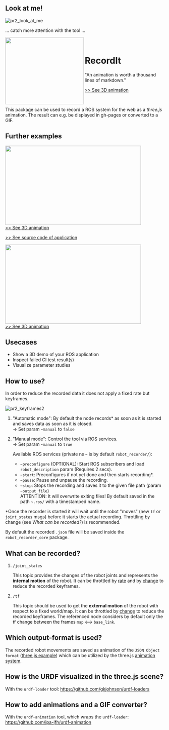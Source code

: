 ## Look at me!

![pr2_look_at_me](https://user-images.githubusercontent.com/17281534/46162254-003ae280-c288-11e8-88eb-b388f0021e71.gif)

... catch more attention with the tool ...

<a href="https://ipa-jfh.github.io/urdf-animation/manipulator_ur5/">
    <img src="https://user-images.githubusercontent.com/17281534/46701301-8f98ac00-cc1f-11e8-8ee1-af82548453d2.gif" width="249" height="211" align="left" >
</a>

&nbsp;

# RecordIt

"An animation is worth a thousand lines of markdown."

[>> See 3D animation](https://ipa-jfh.github.io/urdf-animation/manipulator_ur5/)

&nbsp;
&nbsp;

This package can be used to record a ROS system for the web as a _three.js_ animation. The result can e.g. be displayed in gh-pages or converted to a GIF. 

## Further examples

<a href="https://ipa-jfh.github.io/urdf-animation/application_scan_and_plan/">
    <img src="https://user-images.githubusercontent.com/17281534/46005937-aafba700-c0b6-11e8-9d8f-0148392488f1.gif" width="430" height="250">
<br />
  >> See 3D animation
</a>

[>> See source code of application](https://github.com/rosin-project/automatica18_scan_and_plan_demo)

<a href="https://ipa-jfh.github.io/urdf-animation/mobile_robot_turtlebot3/">
    <img src="https://user-images.githubusercontent.com/17281534/46012246-e30be580-c0c8-11e8-953b-244bf7070d7b.gif" width="430" height="250">
<br />
  >> See 3D animation
</a>

## Usecases

- Show a 3D demo of your ROS application
- Inspect failed CI test result(s)
- Visualize parameter studies

## How to use?

In order to reduce the recorded data it does not apply a fixed rate but keyframes.

![pr2_keyframes2](https://user-images.githubusercontent.com/17281534/46162357-45f7ab00-c288-11e8-8ab1-ce4ee1552088.gif)


1. "Automatic mode": By default the node records* as soon as it is started and saves data as soon as it is closed.  
    -> Set param `~manual` to `false`

1. "Manual mode": Control the tool via ROS services.  
    -> Set param `~manual` to `true`
    
    Available ROS services (private ns `~` is by default `robot_recorder/`):
    - `~preconfigure` (OPTIONAL): Start ROS subscribers and load `robot_description` param (Requires 2 secs).
    - `~start`: Preconfigures if not yet done and then starts recording*.
    - `~pause`: Pause and unpause the recording.
    - `~stop`: Stops the recording and saves it to the given file path (param `~output_file`)  
    ATTENTION: It will overwrite exiting files!
    By default saved in the path `~.ros/` with a timestamped name.
    
*Once the recorder is started it will wait until the robot "moves" (new `tf` or `joint_states` msgs) before it starts the actual recording. Throttling by change (see _What can be recorded?_) is recommended.

By default the recorded `.json` file will be saved inside the `robot_recorder_core` package.


## What can be recorded?

1. `/joint_states` 

    This topic provides the changes of the robot joints and represents the **internal motion** of the robot. It can be throttled by [rate][1] and by [change][2] to reduce the recorded keyframes.
  
1. `/tf`

    This topic should be used to get the **external motion** of the robot with respect to a fixed world/map. It can be throttled by [change][3] to reduce the recorded keyframes. The referenced node considers by default only the tf change between the frames `map` <--> `base_link`.
  
## Which output-format is used?

The recorded robot movements are saved as animation of the `JSON Object format` ([three.js example][4]) which can be utilized by the three.js [animation system][5].

## How is the URDF visualized in the three.js scene?

With the `urdf-loader` tool: https://github.com/gkjohnson/urdf-loaders

## How to add animations and a GIF converter?

With the `urdf-animation` tool, which wraps the `urdf-loader`: https://github.com/ipa-jfh/urdf-animation

[1]: http://wiki.ros.org/tf#change_notifier
[2]: ./scripts/throttle_joints_by_change
[3]: http://wiki.ros.org/topic_tools/throttle
[4]: https://threejs.org/examples/#webgl_animation_keyframes_json
[5]: https://threejs.org/docs/#manual/introduction/Animation-system
[6]: ./docs/index_to_gif.html
[7]: ./robot_recorder_core/launch/record.launch
